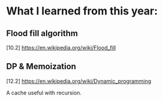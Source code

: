 # What I learned from this year:

## Flood fill algorithm

[10.2] https://en.wikipedia.org/wiki/Flood_fill

## DP & Memoization

[12.2] https://en.wikipedia.org/wiki/Dynamic_programming

A cache useful with recursion.
